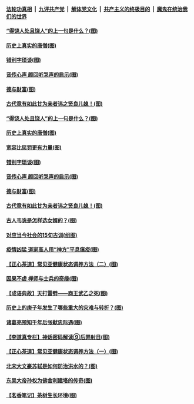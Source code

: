 

####  [法轮功真相](../../../../basic/blob/master/README.md?t=07030302) &nbsp;|&nbsp; [九评共产党](../../../../9ping.md/blob/master/README.md?t=07030302) &nbsp;|&nbsp; [解体党文化](../../../../jtdwh.md/blob/master/README.md?t=07030302)  &nbsp;|&nbsp; [共产主义的终极目的](../../../../gczydzjmd.md/blob/master/README.md?t=07030302) &nbsp;|&nbsp; [魔鬼在统治我们的世界](../../../../mgztzwmdsj.md/blob/master/README.md?t=07030302) 

#### [“得饶人处且饶人”的上一句是什么？(图)](../pages/p7/938333.md?t=07030302) 

#### [历史上真实的唐僧(图)](../pages/p7/938101.md?t=07030302) 

#### [错别字琐谈(图)](../pages/p7/938316.md?t=07030302) 

#### [音传心声 颜回听哭声的启示(图)](../pages/p7/938099.md?t=07030302) 

#### [德与财富(图)](../pages/p7/938218.md?t=07030302) 

#### [古代竟有如此甘为亲者讳之贤良儿媳！(图)](../pages/p7/938117.md?t=07030302) 

#### [“得饶人处且饶人”的上一句是什么？(图)](../pages/p7/938333.md?t=07030302) 

#### [历史上真实的唐僧(图)](../pages/p7/938101.md?t=07030302) 

#### [宽容比惩罚更有力量(图)](../pages/p7/938280.md?t=07030302) 

#### [错别字琐谈(图)](../pages/p7/938316.md?t=07030302) 

#### [音传心声 颜回听哭声的启示(图)](../pages/p7/938099.md?t=07030302) 

#### [德与财富(图)](../pages/p7/938218.md?t=07030302) 

#### [古代竟有如此甘为亲者讳之贤良儿媳！(图)](../pages/p7/938117.md?t=07030302) 

#### [古人韦诜是怎样选女婿的？(图)](../pages/p7/938100.md?t=07030302) 

#### [对应当今社会的15句古训(组图)](../pages/p7/938097.md?t=07030302) 

#### [疫情凶猛 道家高人用“神方”平息瘟疫(图)](../pages/p7/938004.md?t=07030302) 

#### [【正心茶道】常见亚健康状态调养方法（二）(图)](../pages/p7/937559.md?t=07030302) 

#### [因果不虚 禅师与士兵的奇缘(图)](../pages/p7/938092.md?t=07030302) 

#### [【成语典故】天打雷劈——商王武乙之死(图)](../pages/p7/937782.md?t=07030302) 

#### [历史上的庚子年发生了哪些重大的灾难与转折？(图)](../pages/p7/937991.md?t=07030302) 

#### [诸葛亮预知千年后张献忠际遇(图)](../pages/p7/937564.md?t=07030302) 

#### [【李道真专栏】神话密码解读⑨后羿射日(图)](../pages/p7/937560.md?t=07030302) 

#### [【正心茶道】常见亚健康状态调养方法（一）(图)](../pages/p7/937556.md?t=07030302) 

#### [北宋大文豪苏轼是如何防治洪水的？(图)](../pages/p7/937874.md?t=07030302) 

#### [东吴大帝孙权为佛舍利建塔的传奇(图)](../pages/p7/937764.md?t=07030302) 

#### [【茗香笔记】茶树生长环境(图)](../pages/p7/937562.md?t=07030302) 

